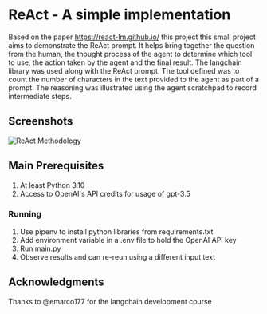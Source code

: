 # ReAct - A simple implementation

Based on the paper https://react-lm.github.io/ this project this small project aims to demonstrate the ReAct prompt. It helps bring together the question from the human, the thought process of the agent to determine which tool to 
use, the action taken by the agent and the final result. The langchain library was used along with the ReAct prompt. The tool defined was to count the number of characters in the text provided to the agent 
as part of a prompt. The reasoning was illustrated using the agent scratchpad to record intermediate steps. 

## Screenshots

![ReAct Methodology](https://github.com/adityabnair/react-langchain/assets/64246274/42f346c8-6400-4a72-8c2c-9600190d0610)


## Main Prerequisites

1. At least Python 3.10
2. Access to OpenAI's API credits for usage of gpt-3.5 

### Running

1. Use pipenv to install python libraries from requirements.txt
2. Add environment variable in a .env file to hold the OpenAI API key
3. Run main.py
4. Observe results and can re-reun using a different input text


## Acknowledgments

Thanks to @emarco177 for the langchain development course

